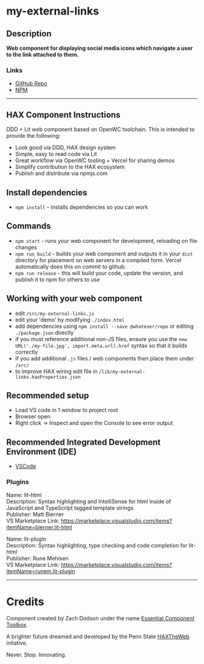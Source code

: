 # my-external-links

## Description

**Web component for displaying social media icons which navigate a user to the link attached to them.**

### Links
* [GitHub Repo](https://github.com/Essential-Component-Toolbox/my-external-links)
* [NPM]()

---

## HAX Component Instructions

DDD + Lit web component based on OpenWC toolchain. This is intended to provide the following:
- Look good via DDD, HAX design system
- Simple, easy to read code via Lit
- Great workflow via OpenWC tooling + Vercel for sharing demos
- Simplify contribution to the HAX ecosystem
- Publish and distribute via npmjs.com

## Install dependencies
- `npm install` - installs dependencies so you can work

## Commands
- `npm start` - runs your web component for development, reloading on file changes
- `npm run build` - builds your web component and outputs it in your `dist` directory for placement on web servers in a compiled form. Vercel automatically does this on commit to github.
- `npm run release` - this will build your code, update the version, and publish it to npm for others to use

## Working with your web component
- edit `/src/my-external-links.js`
- edit your 'demo' by modifying `./index.html`
- add dependencies using `npm install --save @whatever/repo` or editing `./package.json` directly
- if you must reference additional non-JS files, ensure you use the `new URL('./my-file.jpg', import.meta.url).href` syntax so that it builds correctly
- if you add additional `.js` files / web components then place them under `/src/`
- to improve HAX wiring edit file in `/lib/my-external-links.haxProperties.json`

## Recommended setup
- Load VS code in 1 window to project root
- Browser open
- Right click -> Inspect and open the Console to see error output

## Recommended Integrated Development Environment (IDE)
- [VSCode](https://code.visualstudio.com/Download)

### Plugins

Name: lit-html  
Description: Syntax highlighting and IntelliSense for html inside of JavaScript and TypeScript tagged template strings  
Publisher: Matt Bierner  
VS Marketplace Link: https://marketplace.visualstudio.com/items?itemName=bierner.lit-html  

Name: lit-plugin  
Description: Syntax highlighting, type checking and code completion for lit-html  
Publisher: Rune Mehlsen  
VS Marketplace Link: https://marketplace.visualstudio.com/items?itemName=runem.lit-plugin

---
# Credits
Component created by Zach Dodson under the name [Essential Component Toolbox](https://github.com/Essential-Component-Toolbox).

A brighter future dreamed and developed by the Penn State [HAXTheWeb](https://hax.psu.edu/) initative.

Never. Stop. Innovating.